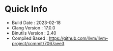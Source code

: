# Quick Info
* Build Date : 2023-02-18
* Clang Version : 17.0.0
* Binutils Version : 2.40
* Compiled Based : https://github.com/llvm/llvm-project/commit/7067aee3
